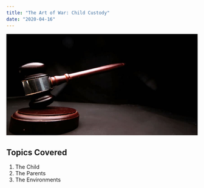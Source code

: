 ```yaml
--- 
title: "The Art of War: Child Custody"
date: "2020-04-16"
---
```


![A Judge's Gavel](gavel.jpg)

## Topics Covered

1. The Child
2. The Parents
3. The Environments